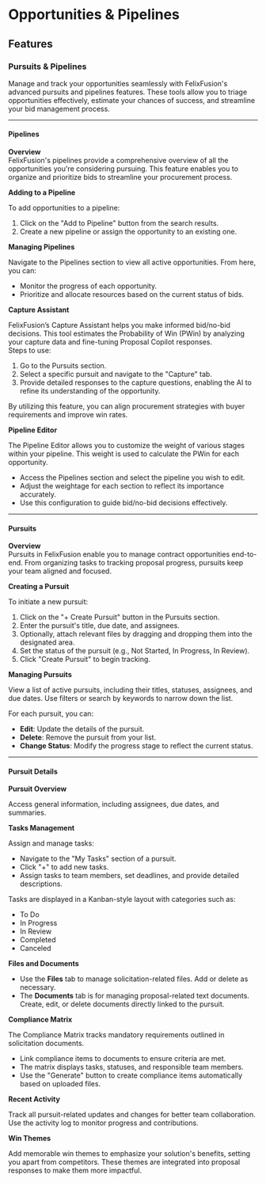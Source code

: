 # Opportunities & Pipelines

## Features

### Pursuits & Pipelines

Manage and track your opportunities seamlessly with FelixFusion's advanced pursuits and pipelines features. These tools allow you to triage opportunities effectively, estimate your chances of success, and streamline your bid management process.

***

#### Pipelines

**Overview**\
FelixFusion's pipelines provide a comprehensive overview of all the opportunities you're considering pursuing. This feature enables you to organize and prioritize bids to streamline your procurement process.

**Adding to a Pipeline**

To add opportunities to a pipeline:

1. Click on the "Add to Pipeline" button from the search results.
2. Create a new pipeline or assign the opportunity to an existing one.

**Managing Pipelines**

Navigate to the Pipelines section to view all active opportunities. From here, you can:

* Monitor the progress of each opportunity.
* Prioritize and allocate resources based on the current status of bids.

**Capture Assistant**

FelixFusion’s Capture Assistant helps you make informed bid/no-bid decisions. This tool estimates the Probability of Win (PWin) by analyzing your capture data and fine-tuning Proposal Copilot responses.\
Steps to use:

1. Go to the Pursuits section.
2. Select a specific pursuit and navigate to the "Capture" tab.
3. Provide detailed responses to the capture questions, enabling the AI to refine its understanding of the opportunity.

By utilizing this feature, you can align procurement strategies with buyer requirements and improve win rates.

**Pipeline Editor**

The Pipeline Editor allows you to customize the weight of various stages within your pipeline. This weight is used to calculate the PWin for each opportunity.

* Access the Pipelines section and select the pipeline you wish to edit.
* Adjust the weightage for each section to reflect its importance accurately.
* Use this configuration to guide bid/no-bid decisions effectively.

***

#### Pursuits

**Overview**\
Pursuits in FelixFusion enable you to manage contract opportunities end-to-end. From organizing tasks to tracking proposal progress, pursuits keep your team aligned and focused.

**Creating a Pursuit**

To initiate a new pursuit:

1. Click on the "+ Create Pursuit" button in the Pursuits section.
2. Enter the pursuit's title, due date, and assignees.
3. Optionally, attach relevant files by dragging and dropping them into the designated area.
4. Set the status of the pursuit (e.g., Not Started, In Progress, In Review).
5. Click "Create Pursuit" to begin tracking.

**Managing Pursuits**

View a list of active pursuits, including their titles, statuses, assignees, and due dates. Use filters or search by keywords to narrow down the list.

For each pursuit, you can:

* **Edit**: Update the details of the pursuit.
* **Delete**: Remove the pursuit from your list.
* **Change Status**: Modify the progress stage to reflect the current status.

***

#### Pursuit Details

**Pursuit Overview**

Access general information, including assignees, due dates, and summaries.

**Tasks Management**

Assign and manage tasks:

* Navigate to the "My Tasks" section of a pursuit.
* Click "+" to add new tasks.
* Assign tasks to team members, set deadlines, and provide detailed descriptions.

Tasks are displayed in a Kanban-style layout with categories such as:

* To Do
* In Progress
* In Review
* Completed
* Canceled

**Files and Documents**

* Use the **Files** tab to manage solicitation-related files. Add or delete as necessary.
* The **Documents** tab is for managing proposal-related text documents. Create, edit, or delete documents directly linked to the pursuit.

**Compliance Matrix**

The Compliance Matrix tracks mandatory requirements outlined in solicitation documents.

* Link compliance items to documents to ensure criteria are met.
* The matrix displays tasks, statuses, and responsible team members.
* Use the "Generate" button to create compliance items automatically based on uploaded files.

**Recent Activity**

Track all pursuit-related updates and changes for better team collaboration. Use the activity log to monitor progress and contributions.

**Win Themes**

Add memorable win themes to emphasize your solution's benefits, setting you apart from competitors. These themes are integrated into proposal responses to make them more impactful.

